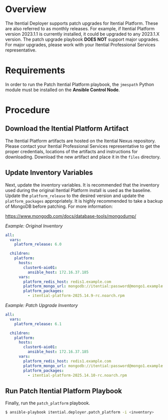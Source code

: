# Overview

The Itential Deployer supports patch upgrades for Itential Platform.  These are also referred to as
monthly releases.  For example, if Itential Platform version 2023.1.1 is currently installed, it
could be upgraded to any 2023.1.X version.  The patch upgrade playbook **DOES NOT** support major
upgrades.  For major upgrades, please work with your Itential Professional Services representative.

# Requirements

In order to run the Patch Itential Platform playbook, the `jmespath` Python module must be
installed on the **Ansible Control Node**.

# Procedure

## Download the Itential Platform Artifact

The Itential Platform artifacts are hosted on the Itential Nexus repository. Please contact your
Itential Professional Services representative to get the proper credentials, locations of the
artifacts and instructions for downloading.  Download the new artifact and place it in the `files`
directory.

## Update Inventory Variables

Next, update the inventory variables.  It is recommended that the inventory used during the original
Itential Platform install is used as the baseline.  Update the `platform_release` to the desired
version and update the `platform_packages` appropriately. It is highly recommended to take a backup
of MongoDB before patching. For more information:

https://www.mongodb.com/docs/database-tools/mongodump/

_Example: Original Inventory_

```yaml
all:
  vars:
    platform_release: 6.0

  children:
    platform:
      hosts:
        cluster6-aio01:
          ansible_host: 172.16.37.185
      vars:
        platform_redis_host: redis1.example.com
        platform_mongo_url: mongodb://itential:password@mongo1.example.com:27017/itential
        platform_packages:
          - itential-platform-2025.14.9-rc.noarch.rpm
```

_Example: Patch Upgrade Inventory_

```yaml
all:
  vars:
    platform_release: 6.1

  children:
    platform:
      hosts:
        cluster6-aio01:
          ansible_host: 172.16.37.185
      vars:
        platform_redis_host: redis1.example.com
        platform_mongo_url: mongodb://itential:password@mongo1.example.com:27017/itential
        platform_packages:
          - itential-platform-2025.14.10-rc.noarch.rpm
```

## Run Patch Itential Platform Playbook

Finally, run the `patch_platform` playbook.

```bash
$ ansible-playbook itential.deployer.patch_platform -i <inventory>
```